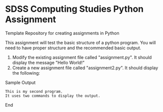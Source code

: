 # SDSS Computing Studies Python Assignment
Template Repository for creating assignments in Python

This assignment will test the basic structure of a python program.  You will need to have proper structure and the recommended basic output.

1.  Modify the existing assignment file called "assignment.py".  It should display the message "Hello World!"
2.  Create a new assignment file called "assignment2.py".  It should display the following:

Sample Output
```
This is my second program.
It uses two commands to display the output.
```
End
